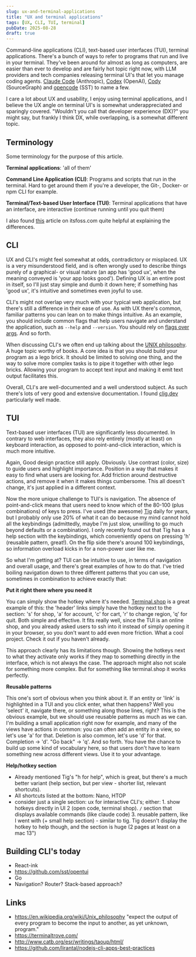 ```yaml
---
slug: ux-and-terminal-applications
title: "UX and terminal applications"
tags: [UX, CLI, TUI, terminal]
pubDate: 2025-08-28
draft: true
---
```


Command-line applications (CLI), text-based user interfaces (TUI), terminal applications. There's a bunch of ways to refer to programs that run and live in your terminal. They've been around for almost as long as computers, are easier than ever to develop and are fairly hot topic right now, with LLM providers and tech companies releasing terminal UI's that let you manage coding agents. [Claude Code](https://www.anthropic.com/claude-code) (Anthropic), [Codex](https://openai.com/codex/) (OpenAI), [Cody](https://sourcegraph.com/cody) (SourceGraph) and [opencode](https://opencode.ai/) (SST) to name a few.

I care a lot about UX and usability, I enjoy using terminal applications, and I believe the UX angle on terminal UI's is somewhat underappreciated and sparingly covered. "Wouldn't you call that developer experience (DX)?" you might say, but frankly I think DX, while overlapping, is a somewhat different topic.

## Terminology

Some terminology for the purpose of this article.

**Terminal applications**: 'all of them'

**Command Line Application (CLI)**: Programs and scripts that run in the terminal. Hard to get around them if you're a developer, the Git-, Docker- or npm CLI for example.

**Terminal/Text-based User Interface (TUI)**: Terminal applications that have an interface, are interactive (continue running until you quit them)

I also found [this](https://itsfoss.com/gui-cli-tui/) article on itsfoss.com quite helpful at explaining the differences.

## CLI

UX and CLI's might feel somewhat at odds, contradictory or misplaced. UX is a very misunderstood field, and is often wrongly used to describe things purely of a graphical- or visual nature (an app has 'good ux', when the meaning conveyed is 'your app looks good'). Defining UX is an entire post in itself, so I'll just stay simple and dumb it down here; if something has 'good ux', it's intuitive and sometimes even joyful to use.

CLI's might not overlap very much with your typical web application, but there's still a difference in their ease of use. As with UX there's common, familiar patterns you can lean on to make things intuitive. As an example, you should include common flags that help users navigate and understand the application, such as `--help` and `--version`. You should rely on [flags over args](https://clig.dev/#arguments-and-flags). And so forth.

When discussing CLI's we often end up talking about the [UNIX philosophy](https://en.wikipedia.org/wiki/Unix_philosophy). A huge topic worthy of books. A core idea is that you should build your program as a lego brick. It should be limited to solving one thing, and the way to solve more complex tasks is to pipe it together with other lego bricks. Allowing your program to accept text input and making it emit text output facilitates this.

Overall, CLI's are well-documented and a well understood subject. As such there's lots of very good and extensive documentation. I found [clig.dev](https://clig.dev/) particularly well made.

## TUI

<!-- TODO: terminal.shop "screenshot" -->

Text-based user interfaces (TUI) are significantly less documented. In contrary to web interfaces, they also rely entirely (mostly at least) on keyboard interaction, as opposed to point-and-click interaction, which is much more intuitive.

Again, Good design practice still apply. Obviously. Use contrast (color, size) to guide users and highlight importance. Position in a way that makes it easy to find what users are looking for. Add friction around destructive actions, and remove it when it makes things cumbersome. This all doesn't change, it's just applied in a different context.

Now the more unique challenge to TUI's is navigation. The absence of point-and-click means that users need to know which of the 80-100 (plus combinations) of keys to press. I've used (the awesome) [Tig](https://jonas.github.io/tig/) daily for years, but I probably only use 20% of what it can do because my mind cannot hold all the keybindings (admittedly, maybe I'm just slow, unwilling to go much beyond defaults or a combination). I only recently found out that Tig has a help section with the keybindings, which conveniently opens on pressing 'h' (reusable pattern, great!). On the flip side there's around 100 keybindings, so information overload kicks in for a non-power user like me.

So what I'm getting at? TUI can be intuitive to use, in terms of navigation and overall usage, and there's great examples of how to do that. I've tried boiling navigation down to three different patterns that you can use, sometimes in combination to achieve exactly that:

**Put it right there where you need it**

You can simply show the hotkey where it's needed. [Terminal.shop](https://www.terminal.shop/) is a great example of this: the 'header' links simply have the hotkey next to the section: 's' for shop, 'a' for account, 'c' for cart, 'r' to change region, 'q' for quit. Both simple and effective. It fits really well, since the TUI is an online shop, and you already asked users to ssh into it instead of simply opening it in your browser, so you don't want to add even more friction. What a cool project. Check it out if you haven't already.

This approach clearly has its limitations though. Showing the hotkeys next to what they activate only works if they map to something directly in the interface, which is not always the case. The approach might also not scale for something more complex. But for something like terminal.shop it works perfectly.

**Reusable patterns**

This one's sort of obvious when you think about it. If an entity or 'link' is highlighted in a TUI and you click enter, what then happens? Well you 'select' it, navigate there, or something along those lines, right? This is the obvious example, but we should use reusable patterns as much as we can. I'm building a small application right now for example, and many of the views have actions in common: you can often add an entity in a view, so let's use 'a' for that. Deletion is also common, let's use 'd' for that. Completion -> 'd'. "Go back" -> 'q'. And so forth. You have the chance to build up some kind of vocabulary here, so that users don't have to learn something new across different views. Use it to your advantage.

**Help/hotkey section**

- Already mentioned Tig's "h for help", which is great, but there's a much better variant (help section, but per view - shorter list, relevant shortcuts).
- All shortcuts listed at the bottom: Nano, HTOP
- consider just a single section: ux for interactive CLI's; either: 1. show hotkeys directly in UI 2 (open code, terminal shop). `/` section that displays available commands (like claude code) 3. reusable pattern, like I went with (+ small help section) - similar to tig. Tig doesn't display the hotkey to help though, and the section is huge (2 pages at least on a mac 13")

## Building CLI's today

- React-ink
- https://github.com/sst/opentui
- Go
- Navigation? Router? Stack-based approach?

## Links

- https://en.wikipedia.org/wiki/Unix_philosophy "expect the output of every program to become the input to another, as yet unknown, program."
- https://terminaltrove.com/
- http://www.catb.org/esr/writings/taoup/html/
- https://github.com/lirantal/nodejs-cli-apps-best-practices

<!-- TODO: if I mention own work -->
<!-- - Always good to do dog feeding -->
